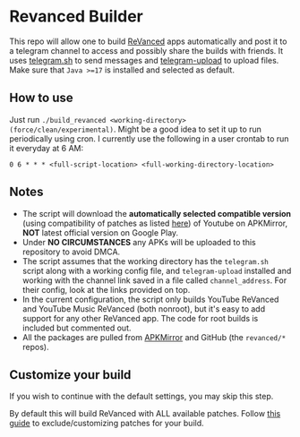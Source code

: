 # Revanced Builder
This repo will allow one to build [ReVanced](https://github.com/revanced/) apps automatically and post it to a telegram channel to access and possibly share the builds with friends. It uses [telegram.sh](https://github.com/fabianonline/telegram.sh) to send messages and [telegram-upload](https://github.com/Nekmo/telegram-upload) to upload files. Make sure that `Java >=17` is installed and selected as default.

## How to use
Just run `./build_revanced <working-directory> (force/clean/experimental)`. Might be a good idea to set it up to run periodically using cron. I currently use the following in a user crontab to run it everyday at 6 AM:
```
0 6 * * * <full-script-location> <full-working-directory-location>
```

## Notes
- The script will download the **automatically selected compatible version** (using compatibility of patches as listed [here](https://github.com/revanced/revanced-patches#list-of-available-patches)) of Youtube on APKMirror, **NOT** latest official version on Google Play.
- Under **NO CIRCUMSTANCES** any APKs will be uploaded to this repository to avoid DMCA.
- The script assumes that the working directory has the `telegram.sh` script along with a working config file, and `telegram-upload` installed and working with the channel link saved in a file called `channel_address`. For their config, look at the links provided on top.
- In the current configuration, the script only builds YouTube ReVanced and YouTube Music ReVanced (both nonroot), but it's easy to add support for any other ReVanced app. The code for root builds is included but commented out.
- All the packages are pulled from [APKMirror](https://apkmirror.com) and GitHub (the `revanced/*` repos).

## Customize your build
If you wish to continue with the default settings, you may skip this step.

By default this will build ReVanced with ALL available patches. Follow [this guide](PATCHES_GUIDE.md) to exclude/customizing patches for your build.
